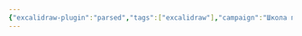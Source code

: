 ```yaml
---
{"excalidraw-plugin":"parsed","tags":["excalidraw"],"campaign":"Школа приключенцев Безелота. Переплетенные судьбы","dg-publish":true,"permalink":"/excalidraw/chernye-veny-excalidraw/","dgPassFrontmatter":true}
---
```

<style> .container {font-family: sans-serif; text-align: center;} .button-wrapper button {z-index: 1;height: 40px; width: 100px; margin: 10px;padding: 5px;} .excalidraw .App-menu_top .buttonList { display: flex;} .excalidraw-wrapper { height: 800px; margin: 50px; position: relative;} :root[dir="ltr"] .excalidraw .layer-ui__wrapper .zen-mode-transition.App-menu_bottom--transition-left {transform: none;} </style><script src="https://cdn.jsdelivr.net/npm/react@17/umd/react.production.min.js"></script><script src="https://cdn.jsdelivr.net/npm/react-dom@17/umd/react-dom.production.min.js"></script><script type="text/javascript" src="https://cdn.jsdelivr.net/npm/@excalidraw/excalidraw@0/dist/excalidraw.production.min.js"></script><div id="Черные_веныexcalidraw.md"></div><script>(function(){const InitialData={"type":"excalidraw","version":2,"source":"https://github.com/zsviczian/obsidian-excalidraw-plugin/releases/tag/2.6.8","elements":[{"id":"zLOvlP5klHAyKs_k-NnlA","type":"freedraw","x":-221.8071174621582,"y":-178.46851348876953,"width":56.0867919921875,"height":56.086761474609375,"angle":0,"strokeColor":"#1e1e1e","backgroundColor":"transparent","fillStyle":"solid","strokeWidth":2,"strokeStyle":"solid","roughness":1,"opacity":100,"groupIds":[],"frameId":null,"index":"a0","roundness":null,"seed":668267698,"version":7,"versionNonce":48510510,"isDeleted":false,"boundElements":[],"updated":1748798626521,"link":null,"locked":false,"points":[[0,0],[1.752716064453125,0],[3.50543212890625,0],[7.0108642578125,0],[56.0867919921875,56.086761474609375],[56.0867919921875,56.086761474609375]],"pressures":[],"simulatePressure":true,"lastCommittedPoint":null},{"id":"M5qye67y9-5muo8sq2TY8","type":"freedraw","x":-162.21489334106445,"y":-125.88715362548828,"width":82.37747192382812,"height":70.98480224609375,"angle":0,"strokeColor":"#1e1e1e","backgroundColor":"transparent","fillStyle":"solid","strokeWidth":2,"strokeStyle":"solid","roughness":1,"opacity":100,"groupIds":[],"frameId":null,"index":"a1","roundness":null,"seed":938198386,"version":48,"versionNonce":67866482,"isDeleted":false,"boundElements":[],"updated":1748798628866,"link":null,"locked":false,"points":[[0,0],[0.876373291015625,0],[1.752716064453125,0],[2.629058837890625,0],[3.50543212890625,0],[4.38177490234375,0],[7.88720703125,0],[14.021728515625,0],[18.40350341796875,0],[27.16705322265625,0],[35.05426025390625,0],[37.683319091796875,0],[41.188751220703125,0.876312255859375],[42.941436767578125,1.752685546875],[45.570526123046875,2.6290283203125],[46.446868896484375,3.505401611328125],[50.828643798828125,6.13446044921875],[54.334075927734375,7.010833740234375],[57.83953857421875,10.5162353515625],[61.344940185546875,14.02166748046875],[63.09765625,15.774383544921875],[67.47943115234375,21.032501220703125],[69.23214721679688,24.537933349609375],[70.10848999023438,27.167022705078125],[73.61392211914062,32.425140380859375],[74.49026489257812,34.1778564453125],[74.49026489257812,35.054229736328125],[76.24298095703125,40.312347412109375],[78.87203979492188,44.694122314453125],[78.87203979492188,46.44683837890625],[80.624755859375,49.9522705078125],[81.50112915039062,53.45770263671875],[82.37747192382812,54.33404541015625],[82.37747192382812,56.086761474609375],[82.37747192382812,56.963134765625],[82.37747192382812,58.7158203125],[81.50112915039062,61.344940185546875],[80.624755859375,63.097625732421875],[77.99569702148438,64.85031127929688],[77.11932373046875,66.60302734375],[71.8612060546875,67.47940063476562],[64.850341796875,69.23211669921875],[63.09765625,70.10848999023438],[61.344940185546875,70.98480224609375],[60.46856689453125,70.98480224609375],[59.59222412109375,70.98480224609375],[59.59222412109375,70.98480224609375]],"pressures":[],"simulatePressure":true,"lastCommittedPoint":null},{"id":"BhYEvFGYXRQ0PBaJHrqC3","type":"freedraw","x":-172.73115921020508,"y":-121.50537872314453,"width":76.24298095703125,"height":81.5010986328125,"angle":0,"strokeColor":"#1e1e1e","backgroundColor":"transparent","fillStyle":"solid","strokeWidth":2,"strokeStyle":"solid","roughness":1,"opacity":100,"groupIds":[],"frameId":null,"index":"a2","roundness":null,"seed":1179226862,"version":51,"versionNonce":376026802,"isDeleted":false,"boundElements":[],"updated":1748798630226,"link":null,"locked":false,"points":[[0,0],[0.8763427734375,1.752685546875],[1.752716064453125,9.639892578125],[1.752716064453125,14.02166748046875],[1.752716064453125,21.908905029296875],[1.752716064453125,29.79608154296875],[1.752716064453125,32.425140380859375],[1.752716064453125,38.55963134765625],[1.752716064453125,41.188720703125],[1.752716064453125,42.0650634765625],[1.752716064453125,42.941436767578125],[2.629058837890625,44.694122314453125],[3.505401611328125,44.694122314453125],[5.25811767578125,47.323211669921875],[7.010833740234375,49.9522705078125],[7.88720703125,51.704986572265625],[11.39263916015625,55.210418701171875],[14.021697998046875,59.592193603515625],[14.021697998046875,60.468536376953125],[15.774444580078125,62.22125244140625],[16.6507568359375,63.973968505859375],[17.527130126953125,64.850341796875],[20.156219482421875,66.60302734375],[21.908905029296875,69.23211669921875],[22.785247802734375,69.23211669921875],[24.537994384765625,71.86117553710938],[25.414306640625,72.73751831054688],[26.290679931640625,72.73751831054688],[28.919769287109375,74.49026489257812],[30.672454833984375,75.36660766601562],[32.4251708984375,77.11932373046875],[33.301544189453125,77.11932373046875],[35.93060302734375,77.99566650390625],[38.559661865234375,79.74838256835938],[39.436004638671875,79.74838256835938],[41.188720703125,80.62472534179688],[43.81781005859375,80.62472534179688],[44.69415283203125,81.5010986328125],[48.1995849609375,81.5010986328125],[52.58135986328125,81.5010986328125],[53.45770263671875,81.5010986328125],[57.839508056640625,81.5010986328125],[61.34490966796875,80.62472534179688],[64.850341796875,78.87203979492188],[66.60305786132812,77.11932373046875],[69.23211669921875,77.11932373046875],[70.98483276367188,76.24295043945312],[74.49026489257812,74.49026489257812],[76.24298095703125,73.6138916015625],[76.24298095703125,73.6138916015625]],"pressures":[],"simulatePressure":true,"lastCommittedPoint":null},{"id":"A4Z9HhEbToPetzJHGNGBX","type":"freedraw","x":-73.70289993286133,"y":-47.015113830566406,"width":13.145355224609375,"height":11.392608642578125,"angle":0,"strokeColor":"#1e1e1e","backgroundColor":"transparent","fillStyle":"solid","strokeWidth":2,"strokeStyle":"solid","roughness":1,"opacity":100,"groupIds":[],"frameId":null,"index":"a3","roundness":null,"seed":54060974,"version":19,"versionNonce":1455131122,"isDeleted":false,"boundElements":[],"updated":1748798631060,"link":null,"locked":false,"points":[[0,0],[1.752685546875,0.8763427734375],[1.752685546875,1.752685546875],[2.629058837890625,2.629058837890625],[3.505401611328125,3.505401611328125],[4.38177490234375,5.25811767578125],[5.25811767578125,5.25811767578125],[6.13446044921875,6.13446044921875],[7.010833740234375,7.010833740234375],[7.887176513671875,7.010833740234375],[8.7635498046875,7.010833740234375],[9.639892578125,7.010833740234375],[10.5162353515625,7.887176513671875],[11.392608642578125,9.639892578125],[12.268951416015625,9.639892578125],[13.145355224609375,10.516265869140625],[13.145355224609375,11.392608642578125],[13.145355224609375,11.392608642578125]],"pressures":[],"simulatePressure":true,"lastCommittedPoint":null},{"id":"KiVaKwQx","type":"text","x":-20.245197296142578,"y":-51.396888732910156,"width":53.679962158203125,"height":25,"angle":0,"strokeColor":"#1e1e1e","backgroundColor":"transparent","fillStyle":"solid","strokeWidth":2,"strokeStyle":"solid","roughness":1,"opacity":100,"groupIds":[],"frameId":null,"index":"a4","roundness":null,"seed":1456656494,"version":10,"versionNonce":1385858222,"isDeleted":false,"boundElements":[],"updated":1748798637488,"link":null,"locked":false,"text":"5 мин","rawText":"5 мин","fontSize":20,"fontFamily":5,"textAlign":"left","verticalAlign":"top","containerId":null,"originalText":"5 мин","autoResize":true,"lineHeight":1.25},{"id":"xYlyxZGkEvWLRnqAndNGg","type":"line","x":20.067180633544922,"y":16.08251190185547,"width":132.32980346679688,"height":109.54452514648438,"angle":0,"strokeColor":"#1e1e1e","backgroundColor":"transparent","fillStyle":"solid","strokeWidth":2,"strokeStyle":"solid","roughness":1,"opacity":100,"groupIds":[],"frameId":null,"index":"a5","roundness":{"type":2},"seed":176275182,"version":28,"versionNonce":1832871534,"isDeleted":false,"boundElements":[],"updated":1748798639103,"link":null,"locked":false,"points":[[0,0],[132.32980346679688,109.54452514648438]],"lastCommittedPoint":null,"startBinding":null,"endBinding":null,"startArrowhead":null,"endArrowhead":null},{"id":"hd1k1OBz9IwB6hAUOikT_","type":"freedraw","x":24.448955535888672,"y":20.46428680419922,"width":52.58135986328125,"height":119.18441772460938,"angle":0,"strokeColor":"#1e1e1e","backgroundColor":"transparent","fillStyle":"solid","strokeWidth":2,"strokeStyle":"solid","roughness":1,"opacity":100,"groupIds":[],"frameId":null,"index":"a6","roundness":null,"seed":1235511470,"version":26,"versionNonce":1918496238,"isDeleted":false,"boundElements":[],"updated":1748798643842,"link":null,"locked":false,"points":[[0,0],[0,1.752716064453125],[0,2.629058837890625],[0,7.887237548828125],[0,14.021697998046875],[0,15.774383544921875],[-1.752716064453125,21.908905029296875],[-2.629058837890625,28.919769287109375],[-3.50543212890625,32.425201416015625],[-5.25811767578125,39.436004638671875],[-7.88720703125,46.446868896484375],[-8.7635498046875,49.075958251953125],[-10.516265869140625,56.086822509765625],[-13.14532470703125,63.097625732421875],[-14.898040771484375,66.60305786132812],[-18.403472900390625,75.36660766601562],[-24.5379638671875,84.13021850585938],[-27.167022705078125,89.38833618164062],[-33.301513671875,98.15188598632812],[-40.3123779296875,107.79177856445312],[-45.57049560546875,113.05001831054688],[-49.9522705078125,116.55538940429688],[-52.58135986328125,119.18441772460938],[-52.58135986328125,118.30807495117188],[-52.58135986328125,118.30807495117188]],"pressures":[],"simulatePressure":true,"lastCommittedPoint":null},{"id":"I9F9HM9ufHgeFi-OjpevP","type":"freedraw","x":-57.92851638793945,"y":-32.11707305908203,"width":76.24298095703125,"height":52.58135986328125,"angle":0,"strokeColor":"#1e1e1e","backgroundColor":"transparent","fillStyle":"solid","strokeWidth":2,"strokeStyle":"solid","roughness":1,"opacity":100,"groupIds":[],"frameId":null,"index":"a7","roundness":null,"seed":541057458,"version":47,"versionNonce":280712750,"isDeleted":false,"boundElements":[],"updated":1748798645359,"link":null,"locked":false,"points":[[0,0],[0.8763427734375,0],[3.50543212890625,0],[6.134521484375,0],[10.51629638671875,1.752716064453125],[12.26898193359375,4.38177490234375],[17.527130126953125,7.010833740234375],[20.15618896484375,10.516265869140625],[25.414337158203125,15.7744140625],[28.043426513671875,19.279815673828125],[30.672454833984375,21.03253173828125],[34.177886962890625,22.785247802734375],[36.806976318359375,25.414337158203125],[38.559661865234375,27.167022705078125],[42.065093994140625,28.91973876953125],[43.81781005859375,31.548828125],[44.69415283203125,32.4251708984375],[45.570556640625,33.301513671875],[47.3232421875,35.054229736328125],[49.075958251953125,35.054229736328125],[49.95233154296875,36.80694580078125],[50.828643798828125,36.80694580078125],[51.70501708984375,37.683319091796875],[54.3341064453125,39.436004638671875],[56.963134765625,41.188720703125],[58.71588134765625,41.188720703125],[58.71588134765625,42.065093994140625],[59.59222412109375,42.941436767578125],[61.344940185546875,42.941436767578125],[61.344940185546875,43.81781005859375],[62.221282958984375,43.81781005859375],[63.09765625,44.69415283203125],[64.850341796875,45.570526123046875],[65.72671508789062,45.570526123046875],[66.60305786132812,47.323211669921875],[67.47943115234375,48.1995849609375],[68.35577392578125,48.1995849609375],[69.23214721679688,49.075927734375],[70.98486328125,49.952301025390625],[71.8612060546875,50.828643798828125],[72.737548828125,51.70501708984375],[73.61392211914062,51.70501708984375],[74.49026489257812,52.58135986328125],[75.36663818359375,52.58135986328125],[76.24298095703125,52.58135986328125],[76.24298095703125,52.58135986328125]],"pressures":[],"simulatePressure":true,"lastCommittedPoint":null},{"id":"RNoMIYSm","type":"text","x":-106.12810134887695,"y":85.3147201538086,"width":84.47993469238281,"height":50,"angle":0,"strokeColor":"#1e1e1e","backgroundColor":"transparent","fillStyle":"solid","strokeWidth":2,"strokeStyle":"solid","roughness":1,"opacity":100,"groupIds":[],"frameId":null,"index":"a8","roundness":null,"seed":372942194,"version":20,"versionNonce":1247944046,"isDeleted":false,"boundElements":[],"updated":1748798653677,"link":null,"locked":false,"text":"запахи\nрастений","rawText":"запахи\nрастений","fontSize":20,"fontFamily":5,"textAlign":"left","verticalAlign":"top","containerId":null,"originalText":"запахи\nрастений","autoResize":true,"lineHeight":1.25},{"id":"hJVH5Wfr","type":"text","x":97.1864128112793,"y":40.620506286621094,"width":41.439971923828125,"height":25,"angle":0,"strokeColor":"#1e1e1e","backgroundColor":"transparent","fillStyle":"solid","strokeWidth":2,"strokeStyle":"solid","roughness":1,"opacity":100,"groupIds":[],"frameId":null,"index":"a9","roundness":null,"seed":1896831538,"version":15,"versionNonce":1712071598,"isDeleted":false,"boundElements":[],"updated":1748798669983,"link":null,"locked":false,"text":"тяга","rawText":"тяга","fontSize":20,"fontFamily":5,"textAlign":"left","verticalAlign":"top","containerId":null,"originalText":"тяга","autoResize":true,"lineHeight":1.25},{"id":"Fvv7izzn42zrAPqIf2YPN","type":"ellipse","x":-153.9848682720214,"y":134.10645616857062,"width":180.52935028076172,"height":153.36233520507812,"angle":0,"strokeColor":"#1e1e1e","backgroundColor":"transparent","fillStyle":"solid","strokeWidth":2,"strokeStyle":"solid","roughness":1,"opacity":100,"groupIds":[],"frameId":null,"index":"aA","roundness":{"type":2},"seed":2057165998,"version":64,"versionNonce":1745673966,"isDeleted":false,"boundElements":[{"type":"text","id":"oJ3oqEfa"}],"updated":1748798836302,"link":null,"locked":false},{"id":"oJ3oqEfa","type":"text","x":-77.27742577500463,"y":198.0658501700521,"width":27.4609375,"height":25,"angle":0,"strokeColor":"#1e1e1e","backgroundColor":"transparent","fillStyle":"solid","strokeWidth":2,"strokeStyle":"solid","roughness":1,"opacity":100,"groupIds":[],"frameId":null,"index":"aB","roundness":null,"seed":2136130866,"version":16,"versionNonce":570049262,"isDeleted":false,"boundElements":[],"updated":1748798864016,"link":null,"locked":false,"text":"⭐","rawText":"⭐","fontSize":20,"fontFamily":5,"textAlign":"center","verticalAlign":"middle","containerId":"Fvv7izzn42zrAPqIf2YPN","originalText":"⭐","autoResize":true,"lineHeight":1.25},{"id":"QhoTTuSd","type":"text","x":228.63984298706055,"y":147.53608644811163,"width":229.599853515625,"height":50,"angle":0,"strokeColor":"#1e1e1e","backgroundColor":"transparent","fillStyle":"solid","strokeWidth":2,"strokeStyle":"solid","roughness":1,"opacity":100,"groupIds":[],"frameId":null,"index":"aC","roundness":null,"seed":712464622,"version":63,"versionNonce":580746222,"isDeleted":false,"boundElements":[],"updated":1748805596104,"link":null,"locked":false,"text":"путь с трещиной справа\n","rawText":"путь с трещиной справа\n","fontSize":20,"fontFamily":5,"textAlign":"left","verticalAlign":"top","containerId":null,"originalText":"путь с трещиной справа\n","autoResize":true,"lineHeight":1.25},{"id":"ERjgfmYYEd5VyXxj_ZV5h","type":"line","x":167.29496383666992,"y":135.26710451451788,"width":179.65301513671875,"height":114.80264282226562,"angle":0,"strokeColor":"#1e1e1e","backgroundColor":"transparent","fillStyle":"solid","strokeWidth":2,"strokeStyle":"solid","roughness":1,"opacity":100,"groupIds":[],"frameId":null,"index":"aD","roundness":{"type":2},"seed":460813170,"version":63,"versionNonce":2141878894,"isDeleted":false,"boundElements":[],"updated":1748804227397,"link":null,"locked":false,"points":[[0,0],[179.65301513671875,114.80264282226562]],"lastCommittedPoint":null,"startBinding":null,"endBinding":null,"startArrowhead":null,"endArrowhead":null},{"id":"A4Aqksxx","type":"text","x":239.48318099975586,"y":128.901656516471,"width":63.13996887207031,"height":25,"angle":0,"strokeColor":"#1e1e1e","backgroundColor":"transparent","fillStyle":"solid","strokeWidth":2,"strokeStyle":"solid","roughness":1,"opacity":100,"groupIds":[],"frameId":null,"index":"aE","roundness":null,"seed":279304302,"version":56,"versionNonce":146558130,"isDeleted":false,"boundElements":[],"updated":1748805608705,"link":null,"locked":false,"text":"10 мин","rawText":"10 мин","fontSize":20,"fontFamily":5,"textAlign":"left","verticalAlign":"top","containerId":null,"originalText":"10 мин","autoResize":true,"lineHeight":1.25},{"id":"7Bkc4jPo","type":"text","x":279.79555892944336,"y":167.46128786412726,"width":63.13996887207031,"height":25,"angle":0,"strokeColor":"#1e1e1e","backgroundColor":"transparent","fillStyle":"solid","strokeWidth":2,"strokeStyle":"solid","roughness":1,"opacity":100,"groupIds":[],"frameId":null,"index":"aF","roundness":null,"seed":1331114350,"version":64,"versionNonce":410551602,"isDeleted":false,"boundElements":[],"updated":1748805610358,"link":null,"locked":false,"text":"10 мин","rawText":"10 мин","fontSize":20,"fontFamily":5,"textAlign":"left","verticalAlign":"top","containerId":null,"originalText":"10 мин","autoResize":true,"lineHeight":1.25},{"id":"Rn0TtIjr","type":"text","x":391.6208839416504,"y":232.31175173131476,"width":66.75996398925781,"height":25,"angle":0,"strokeColor":"#1e1e1e","backgroundColor":"transparent","fillStyle":"solid","strokeWidth":2,"strokeStyle":"solid","roughness":1,"opacity":100,"groupIds":[],"frameId":null,"index":"aG","roundness":null,"seed":560728622,"version":95,"versionNonce":1174738674,"isDeleted":false,"boundElements":[],"updated":1748848210740,"link":null,"locked":false,"text":"30 мин","rawText":"30 мин","fontSize":20,"fontFamily":5,"textAlign":"left","verticalAlign":"top","containerId":null,"originalText":"30 мин","autoResize":true,"lineHeight":1.25},{"id":"hn1ZFuLALn2NRN0vdHHh4","type":"ellipse","x":277.7158012390137,"y":258.83336404195825,"width":281.3103332519531,"height":221.71807861328125,"angle":0,"strokeColor":"#1e1e1e","backgroundColor":"transparent","fillStyle":"solid","strokeWidth":2,"strokeStyle":"solid","roughness":1,"opacity":100,"groupIds":[],"frameId":null,"index":"aH","roundness":{"type":2},"seed":427219246,"version":54,"versionNonce":1833047534,"isDeleted":false,"boundElements":[],"updated":1748806338290,"link":null,"locked":false},{"id":"i3JWadyR","type":"text","x":385.5075798034668,"y":321.0546470009426,"width":84.81991577148438,"height":75,"angle":0,"strokeColor":"#1e1e1e","backgroundColor":"transparent","fillStyle":"solid","strokeWidth":2,"strokeStyle":"solid","roughness":1,"opacity":100,"groupIds":[],"frameId":null,"index":"aI","roundness":null,"seed":614803502,"version":24,"versionNonce":351677422,"isDeleted":false,"boundElements":[],"updated":1748806363662,"link":null,"locked":false,"text":"кристалл\n+\n7колонн","rawText":"кристалл\n+\n7колонн","fontSize":20,"fontFamily":5,"textAlign":"center","verticalAlign":"top","containerId":null,"originalText":"кристалл\n+\n7колонн","autoResize":true,"lineHeight":1.25},{"id":"yO5J1lUksHRw4Uwb4_3uG","type":"freedraw","x":336.43166732788086,"y":484.93323399241467,"width":53.45771789550781,"height":128.82437133789062,"angle":0,"strokeColor":"#1e1e1e","backgroundColor":"transparent","fillStyle":"solid","strokeWidth":2,"strokeStyle":"solid","roughness":1,"opacity":100,"groupIds":[],"frameId":null,"index":"aJ","roundness":null,"seed":727622258,"version":22,"versionNonce":1754484146,"isDeleted":false,"boundElements":[],"updated":1748806393971,"link":null,"locked":false,"points":[[0,0],[0,1.752716064453125],[0,4.38177490234375],[0,9.63995361328125],[-2.6290740966796875,18.40350341796875],[-5.2581329345703125,22.785308837890625],[-10.516281127929688,33.301544189453125],[-16.650772094726562,44.694183349609375],[-20.15618896484375,49.952301025390625],[-28.043380737304688,65.72671508789062],[-35.93060302734375,78.8720703125],[-37.683319091796875,84.13021850585938],[-42.94145202636719,98.15188598632812],[-44.69416809082031,102.53366088867188],[-48.1995849609375,112.173583984375],[-49.95228576660156,118.30807495117188],[-51.70501708984375,120.93716430664062],[-51.70501708984375,123.56622314453125],[-53.45771789550781,126.19528198242188],[-53.45771789550781,128.82437133789062],[-53.45771789550781,128.82437133789062]],"pressures":[],"simulatePressure":true,"lastCommittedPoint":null},{"id":"oBUwOaUwyr57PwjgAQrz1","type":"freedraw","x":487.1649284362793,"y":484.93323399241467,"width":51.70501708984375,"height":84.13018798828125,"angle":0,"strokeColor":"#1e1e1e","backgroundColor":"transparent","fillStyle":"solid","strokeWidth":2,"strokeStyle":"solid","roughness":1,"opacity":100,"groupIds":[],"frameId":null,"index":"aK","roundness":null,"seed":1208295598,"version":22,"versionNonce":2027202926,"isDeleted":false,"boundElements":[],"updated":1748806395050,"link":null,"locked":false,"points":[[0,0],[0,-0.8763427734375],[0.8763427734375,-0.8763427734375],[1.752716064453125,0.87640380859375],[5.25811767578125,7.0108642578125],[9.639923095703125,16.650787353515625],[12.269012451171875,20.15618896484375],[18.403472900390625,30.6724853515625],[24.5379638671875,40.312408447265625],[28.04339599609375,47.3232421875],[35.054229736328125,58.71588134765625],[40.3123779296875,67.47943115234375],[42.065093994140625,69.23214721679688],[43.81781005859375,72.73757934570312],[46.446868896484375,75.36666870117188],[47.3232421875,77.99569702148438],[49.075927734375,79.74844360351562],[49.952301025390625,80.624755859375],[50.828643798828125,82.37747192382812],[51.70501708984375,83.25384521484375],[51.70501708984375,83.25384521484375]],"pressures":[],"simulatePressure":true,"lastCommittedPoint":null},{"id":"VQuuxwEs","type":"text","x":200.7915916442871,"y":540.0196241093432,"width":83.73995971679688,"height":25,"angle":0,"strokeColor":"#1e1e1e","backgroundColor":"transparent","fillStyle":"solid","strokeWidth":2,"strokeStyle":"solid","roughness":1,"opacity":100,"groupIds":[],"frameId":null,"index":"aL","roundness":null,"seed":37031474,"version":29,"versionNonce":485277540,"isDeleted":false,"boundElements":[],"updated":1750615212839,"link":null,"locked":false,"text":"10 минут","rawText":"10 минут","fontSize":20,"fontFamily":5,"textAlign":"center","verticalAlign":"top","containerId":null,"originalText":"10 минут","autoResize":true,"lineHeight":1.25},{"id":"kL1qXs8u","type":"text","x":104.06115341186523,"y":665.4625919025709,"width":204.05984497070312,"height":50,"angle":0,"strokeColor":"#1e1e1e","backgroundColor":"transparent","fillStyle":"solid","strokeWidth":2,"strokeStyle":"solid","roughness":1,"opacity":100,"groupIds":[],"frameId":null,"index":"aM","roundness":null,"seed":873919538,"version":34,"versionNonce":2020993006,"isDeleted":false,"boundElements":[],"updated":1748807337631,"link":null,"locked":false,"text":"Башни с кристаллами\n и ворота","rawText":"Башни с кристаллами\n и ворота","fontSize":20,"fontFamily":5,"textAlign":"center","verticalAlign":"top","containerId":null,"originalText":"Башни с кристаллами\n и ворота","autoResize":true,"lineHeight":1.25},{"id":"CYkPeLjpM6GAKkyffmcXX","type":"ellipse","x":73.47994192646036,"y":626.954339714445,"width":267.0786379456123,"height":130.03834110613911,"angle":0,"strokeColor":"#1e1e1e","backgroundColor":"transparent","fillStyle":"solid","strokeWidth":2,"strokeStyle":"solid","roughness":1,"opacity":100,"groupIds":[],"frameId":null,"index":"aN","roundness":{"type":2},"seed":1312129628,"version":40,"versionNonce":197213276,"isDeleted":false,"boundElements":[],"updated":1750615058305,"link":null,"locked":false},{"id":"fxtzp0kwUDfItawcdm3-x","type":"line","x":71.47934831198671,"y":686.9720088145699,"width":110.03238754464218,"height":4.0011175619051755,"angle":0,"strokeColor":"#1e1e1e","backgroundColor":"transparent","fillStyle":"solid","strokeWidth":2,"strokeStyle":"solid","roughness":1,"opacity":100,"groupIds":[],"frameId":null,"index":"aO","roundness":{"type":2},"seed":1636913372,"version":30,"versionNonce":1099891804,"isDeleted":false,"boundElements":[],"updated":1750615062465,"link":null,"locked":false,"points":[[0,0],[-110.03238754464218,-4.0011175619051755]],"lastCommittedPoint":null,"startBinding":null,"endBinding":null,"startArrowhead":null,"endArrowhead":null},{"id":"kGbD_yPnvJr0ORZgnLMzR","type":"line","x":170.50850581054493,"y":753.9917729821132,"width":42.012361403383125,"height":225.06627654222893,"angle":0,"strokeColor":"#1e1e1e","backgroundColor":"transparent","fillStyle":"solid","strokeWidth":2,"strokeStyle":"solid","roughness":1,"opacity":100,"groupIds":[],"frameId":null,"index":"aP","roundness":{"type":2},"seed":711334108,"version":79,"versionNonce":1537351388,"isDeleted":false,"boundElements":[],"updated":1750615287594,"link":null,"locked":false,"points":[[0,0],[-42.012361403383125,225.06627654222893]],"lastCommittedPoint":null,"startBinding":null,"endBinding":null,"startArrowhead":null,"endArrowhead":null},{"id":"jR3Dj8CZ","type":"text","x":137.49883308905362,"y":756.9927504876262,"width":132.03889988709165,"height":50,"angle":0,"strokeColor":"#1e1e1e","backgroundColor":"transparent","fillStyle":"solid","strokeWidth":2,"strokeStyle":"solid","roughness":1,"opacity":100,"groupIds":[],"frameId":null,"index":"aQ","roundness":null,"seed":445995484,"version":115,"versionNonce":1670605660,"isDeleted":false,"boundElements":[],"updated":1750615211329,"link":null,"locked":false,"text":"дует\nтеплом","rawText":"дует\nтеплом","fontSize":20,"fontFamily":5,"textAlign":"center","verticalAlign":"top","containerId":null,"originalText":"дует\nтеплом","autoResize":false,"lineHeight":1.25},{"id":"j3sLFxKO","type":"text","x":171.65120157952708,"y":831.5183114658215,"width":83.73995971679688,"height":25,"angle":0,"strokeColor":"#1e1e1e","backgroundColor":"transparent","fillStyle":"solid","strokeWidth":2,"strokeStyle":"solid","roughness":1,"opacity":100,"groupIds":[],"frameId":null,"index":"aR","roundness":null,"seed":1656279516,"version":57,"versionNonce":1696725092,"isDeleted":false,"boundElements":[],"updated":1750615214957,"link":null,"locked":false,"text":"10 минут","rawText":"10 минут","fontSize":20,"fontFamily":5,"textAlign":"center","verticalAlign":"top","containerId":null,"originalText":"10 минут","autoResize":true,"lineHeight":1.25},{"id":"N1GvQL5y","type":"text","x":165.6494555696272,"y":897.5377265758462,"width":83.73995971679688,"height":25,"angle":0,"strokeColor":"#1e1e1e","backgroundColor":"transparent","fillStyle":"solid","strokeWidth":2,"strokeStyle":"solid","roughness":1,"opacity":100,"groupIds":[],"frameId":null,"index":"aS","roundness":null,"seed":1855833692,"version":60,"versionNonce":206346972,"isDeleted":false,"boundElements":[],"updated":1750615274522,"link":null,"locked":false,"text":"10 минут","rawText":"10 минут","fontSize":20,"fontFamily":5,"textAlign":"center","verticalAlign":"top","containerId":null,"originalText":"10 минут","autoResize":true,"lineHeight":1.25},{"id":"KSMNz3GC","type":"text","x":126.49555079268805,"y":931.051275208177,"width":132.03889988709165,"height":50,"angle":0,"strokeColor":"#1e1e1e","backgroundColor":"transparent","fillStyle":"solid","strokeWidth":2,"strokeStyle":"solid","roughness":1,"opacity":100,"groupIds":[],"frameId":null,"index":"aT","roundness":null,"seed":1424641244,"version":134,"versionNonce":1560113508,"isDeleted":false,"boundElements":[],"updated":1750615282349,"link":null,"locked":false,"text":"жар, запах\nгаза","rawText":"жар, запах газа","fontSize":20,"fontFamily":5,"textAlign":"center","verticalAlign":"top","containerId":null,"originalText":"жар, запах газа","autoResize":false,"lineHeight":1.25},{"id":"WhWFMUxcmhyWL7xyV3bKA","type":"ellipse","x":20.46426339319038,"y":982.0589573628133,"width":184.05422936284305,"height":146.04302035488627,"angle":0,"strokeColor":"#1e1e1e","backgroundColor":"#ffc9c9","fillStyle":"solid","strokeWidth":2,"strokeStyle":"solid","roughness":1,"opacity":100,"groupIds":[],"frameId":null,"index":"aU","roundness":{"type":2},"seed":1833716188,"version":42,"versionNonce":195493988,"isDeleted":false,"boundElements":[],"updated":1750615995125,"link":null,"locked":false},{"id":"WZsU6I8F","type":"text","x":58.501699906262786,"y":1037.0751598435147,"width":109.97994995117188,"height":25,"angle":0,"strokeColor":"#1e1e1e","backgroundColor":"#ffc9c9","fillStyle":"solid","strokeWidth":2,"strokeStyle":"solid","roughness":1,"opacity":100,"groupIds":[],"frameId":null,"index":"aV","roundness":null,"seed":103369820,"version":29,"versionNonce":1579499228,"isDeleted":false,"boundElements":[],"updated":1750616008395,"link":null,"locked":false,"text":"озеро лавы","rawText":"озеро лавы","fontSize":20,"fontFamily":5,"textAlign":"center","verticalAlign":"top","containerId":null,"originalText":"озеро лавы","autoResize":true,"lineHeight":1.25},{"id":"xYb3iCl6","type":"text","x":-16.404110511700537,"y":645.9599964687051,"width":83.73995971679688,"height":25,"angle":0,"strokeColor":"#1e1e1e","backgroundColor":"#ffc9c9","fillStyle":"solid","strokeWidth":2,"strokeStyle":"solid","roughness":1,"opacity":100,"groupIds":[],"frameId":null,"index":"aW","roundness":null,"seed":1814680932,"version":37,"versionNonce":352184668,"isDeleted":false,"boundElements":[],"updated":1750616102274,"link":null,"locked":false,"text":"10 минут","rawText":"10 минут","fontSize":20,"fontFamily":5,"textAlign":"center","verticalAlign":"top","containerId":null,"originalText":"10 минут","autoResize":true,"lineHeight":1.25},{"id":"TuJ5ekgTsRZ7ATBIMV8AY","type":"rectangle","x":-129.94860504735738,"y":637.9591234637552,"width":77,"height":35,"angle":0,"strokeColor":"#1e1e1e","backgroundColor":"transparent","fillStyle":"solid","strokeWidth":2,"strokeStyle":"solid","roughness":1,"opacity":100,"groupIds":[],"frameId":null,"index":"aWV","roundness":{"type":3},"seed":821274596,"version":2,"versionNonce":1980628708,"isDeleted":false,"boundElements":[{"id":"h18PaPoI","type":"text"}],"updated":1750616618926,"link":null,"locked":false},{"id":"h18PaPoI","type":"text","x":-124.82857941259175,"y":642.9591234637552,"width":66.75994873046875,"height":25,"angle":0,"strokeColor":"#1e1e1e","backgroundColor":"#ffc9c9","fillStyle":"solid","strokeWidth":2,"strokeStyle":"solid","roughness":1,"opacity":100,"groupIds":[],"frameId":null,"index":"aX","roundness":null,"seed":1967151964,"version":33,"versionNonce":1937574756,"isDeleted":false,"boundElements":[],"updated":1750616618925,"link":null,"locked":false,"text":"засада","rawText":"засада","fontSize":20,"fontFamily":5,"textAlign":"center","verticalAlign":"middle","containerId":"TuJ5ekgTsRZ7ATBIMV8AY","originalText":"засада","autoResize":true,"lineHeight":1.25},{"id":"AzQP5LZx45OVb2QhFEwdf","type":"ellipse","x":-567.175783574215,"y":519.7292250051229,"width":414.97628002137833,"height":300.08834550062465,"angle":0,"strokeColor":"#1e1e1e","backgroundColor":"transparent","fillStyle":"solid","strokeWidth":2,"strokeStyle":"solid","roughness":1,"opacity":100,"groupIds":[],"frameId":null,"index":"aY","roundness":{"type":2},"seed":1999773660,"version":172,"versionNonce":2035795266,"isDeleted":false,"boundElements":[],"updated":1750622472995,"link":null,"locked":false},{"id":"6aI3fdd_tTyn962F1kUA9","type":"line","x":-107.5733447643911,"y":684.9714848671384,"width":38.011209007957035,"height":2.0005936144737007,"angle":0,"strokeColor":"#1e1e1e","backgroundColor":"transparent","fillStyle":"solid","strokeWidth":2,"strokeStyle":"solid","roughness":1,"opacity":100,"groupIds":[],"frameId":null,"index":"aZ","roundness":{"type":2},"seed":988612956,"version":25,"versionNonce":2082722916,"isDeleted":false,"boundElements":[],"updated":1750616616424,"link":null,"locked":false,"points":[[0,0],[-38.011209007957035,-2.0005936144737007]],"lastCommittedPoint":null,"startBinding":null,"endBinding":null,"startArrowhead":null,"endArrowhead":null},{"id":"BCu5GZqR","type":"text","x":-309.434033395788,"y":665.3946951998779,"width":55.15997314453125,"height":25,"angle":0,"strokeColor":"#1e1e1e","backgroundColor":"transparent","fillStyle":"solid","strokeWidth":2,"strokeStyle":"solid","roughness":1,"opacity":100,"groupIds":[],"frameId":null,"index":"aa","roundness":null,"seed":1407205278,"version":33,"versionNonce":912630750,"isDeleted":false,"boundElements":null,"updated":1750622241395,"link":null,"locked":false,"text":"Город","rawText":"Город","fontSize":20,"fontFamily":5,"textAlign":"center","verticalAlign":"top","containerId":null,"originalText":"Город","autoResize":true,"lineHeight":1.25},{"id":"m6Zol5gn","type":"text","x":-399.66530284735154,"y":489.818592237094,"width":53.91996765136719,"height":25,"angle":0,"strokeColor":"#1e1e1e","backgroundColor":"transparent","fillStyle":"solid","strokeWidth":2,"strokeStyle":"solid","roughness":1,"opacity":100,"groupIds":[],"frameId":null,"index":"ab","roundness":null,"seed":243972226,"version":100,"versionNonce":1032655006,"isDeleted":false,"boundElements":null,"updated":1750622474632,"link":null,"locked":false,"text":"Кости","rawText":"Кости","fontSize":20,"fontFamily":5,"textAlign":"center","verticalAlign":"top","containerId":null,"originalText":"Кости","autoResize":true,"lineHeight":1.25},{"id":"fdRhjpSI","type":"text","x":-538.7640758622989,"y":664.731168699103,"width":132.63992309570312,"height":25,"angle":0,"strokeColor":"#1e1e1e","backgroundColor":"transparent","fillStyle":"solid","strokeWidth":2,"strokeStyle":"solid","roughness":1,"opacity":100,"groupIds":[],"frameId":null,"index":"ac","roundness":null,"seed":1787318494,"version":156,"versionNonce":1382334558,"isDeleted":false,"boundElements":null,"updated":1750622470381,"link":null,"locked":false,"text":"15 минут идти","rawText":"15 минут идти","fontSize":20,"fontFamily":5,"textAlign":"center","verticalAlign":"top","containerId":null,"originalText":"15 минут идти","autoResize":true,"lineHeight":1.25},{"id":"11rgRsb3JYmMlTpM6lJjC","type":"line","x":-568.1190951722094,"y":689.5285349710542,"width":231.0009241020598,"height":21.93054126922732,"angle":0,"strokeColor":"#1e1e1e","backgroundColor":"transparent","fillStyle":"solid","strokeWidth":2,"strokeStyle":"solid","roughness":1,"opacity":100,"groupIds":[],"frameId":null,"index":"ad","roundness":{"type":2},"seed":342041118,"version":161,"versionNonce":1244114718,"isDeleted":false,"boundElements":null,"updated":1750622637428,"link":null,"locked":false,"points":[[0,0],[-231.0009241020598,21.93054126922732]],"lastCommittedPoint":null,"startBinding":null,"endBinding":null,"startArrowhead":null,"endArrowhead":null},{"id":"h68yWJZz","type":"text","x":-841.3239261378394,"y":650.9165118950943,"width":236.21987915039062,"height":25,"angle":0,"strokeColor":"#1e1e1e","backgroundColor":"transparent","fillStyle":"solid","strokeWidth":2,"strokeStyle":"solid","roughness":1,"opacity":100,"groupIds":[],"frameId":null,"index":"ae","roundness":null,"seed":1006650306,"version":147,"versionNonce":529981662,"isDeleted":false,"boundElements":null,"updated":1750622477938,"link":null,"locked":false,"text":"тоннель обвитый венами","rawText":"тоннель обвитый венами","fontSize":20,"fontFamily":5,"textAlign":"center","verticalAlign":"top","containerId":null,"originalText":"тоннель обвитый венами","autoResize":true,"lineHeight":1.25},{"id":"NcI0neuZ","type":"text","x":-712.915320470813,"y":712.5915358191813,"width":74.27995300292969,"height":25,"angle":0,"strokeColor":"#1e1e1e","backgroundColor":"transparent","fillStyle":"solid","strokeWidth":2,"strokeStyle":"solid","roughness":1,"opacity":100,"groupIds":[],"frameId":null,"index":"af","roundness":null,"seed":635921858,"version":64,"versionNonce":1102186718,"isDeleted":false,"boundElements":null,"updated":1750622652935,"link":null,"locked":false,"text":"5 минут","rawText":"5 минут","fontSize":20,"fontFamily":5,"textAlign":"center","verticalAlign":"top","containerId":null,"originalText":"5 минут","autoResize":true,"lineHeight":1.25},{"id":"Estijfzp9Yn5_AJmYWbG2","type":"line","x":-801.3604845313362,"y":711.6407522353416,"width":99.1522859013836,"height":68.97555980345965,"angle":0,"strokeColor":"#1e1e1e","backgroundColor":"transparent","fillStyle":"solid","strokeWidth":2,"strokeStyle":"solid","roughness":1,"opacity":100,"groupIds":[],"frameId":null,"index":"ag","roundness":{"type":2},"seed":294988382,"version":57,"versionNonce":1288638558,"isDeleted":false,"boundElements":null,"updated":1750622655081,"link":null,"locked":false,"points":[[0,0],[-99.1522859013836,-68.97555980345965]],"lastCommittedPoint":null,"startBinding":null,"endBinding":null,"startArrowhead":null,"endArrowhead":null},{"id":"VzemS_ut0TttrOnbCJUQo","type":"line","x":-799.9234916170695,"y":711.6407522353416,"width":23.710320534562015,"height":43.10968734665926,"angle":0,"strokeColor":"#1e1e1e","backgroundColor":"transparent","fillStyle":"solid","strokeWidth":2,"strokeStyle":"solid","roughness":1,"opacity":100,"groupIds":[],"frameId":null,"index":"ah","roundness":{"type":2},"seed":1950896514,"version":32,"versionNonce":1236536706,"isDeleted":false,"boundElements":null,"updated":1750622640121,"link":null,"locked":false,"points":[[0,0],[-23.710320534562015,43.10968734665926]],"lastCommittedPoint":null,"startBinding":null,"endBinding":null,"startArrowhead":null,"endArrowhead":null},{"id":"yZNxXgTF","type":"text","x":-931.9596886322689,"y":759.7797771700904,"width":211.6598663330078,"height":25,"angle":0,"strokeColor":"#1e1e1e","backgroundColor":"transparent","fillStyle":"solid","strokeWidth":2,"strokeStyle":"solid","roughness":1,"opacity":100,"groupIds":[],"frameId":null,"index":"ai","roundness":null,"seed":2023427394,"version":38,"versionNonce":1941205982,"isDeleted":false,"boundElements":null,"updated":1750622657136,"link":null,"locked":false,"text":"зарос венами тоннель","rawText":"зарос венами тоннель","fontSize":20,"fontFamily":5,"textAlign":"center","verticalAlign":"top","containerId":null,"originalText":"зарос венами тоннель","autoResize":true,"lineHeight":1.25}],"appState":{"theme":"light","viewBackgroundColor":"#ffffff","currentItemStrokeColor":"#1e1e1e","currentItemBackgroundColor":"transparent","currentItemFillStyle":"solid","currentItemStrokeWidth":2,"currentItemStrokeStyle":"solid","currentItemRoughness":1,"currentItemOpacity":100,"currentItemFontFamily":5,"currentItemFontSize":20,"currentItemTextAlign":"center","currentItemStartArrowhead":null,"currentItemEndArrowhead":"arrow","currentItemArrowType":"round","scrollX":997.9810970732349,"scrollY":-397.15322739520576,"zoom":{"value":1.219711},"currentItemRoundness":"round","gridSize":20,"gridStep":5,"gridModeEnabled":false,"gridColor":{"Bold":"rgba(217, 217, 217, 0.5)","Regular":"rgba(230, 230, 230, 0.5)"},"currentStrokeOptions":null,"frameRendering":{"enabled":true,"clip":true,"name":true,"outline":true},"objectsSnapModeEnabled":false,"activeTool":{"type":"selection","customType":null,"locked":false,"lastActiveTool":null}},"files":{}};InitialData.scrollToContent=true;App=()=>{const e=React.useRef(null),t=React.useRef(null),[n,i]=React.useState({width:void 0,height:void 0});return React.useEffect(()=>{i({width:t.current.getBoundingClientRect().width,height:t.current.getBoundingClientRect().height});const e=()=>{i({width:t.current.getBoundingClientRect().width,height:t.current.getBoundingClientRect().height})};return window.addEventListener("resize",e),()=>window.removeEventListener("resize",e)},[t]),React.createElement(React.Fragment,null,React.createElement("div",{className:"excalidraw-wrapper",ref:t},React.createElement(ExcalidrawLib.Excalidraw,{ref:e,width:n.width,height:n.height,initialData:InitialData,viewModeEnabled:!0,zenModeEnabled:!0,gridModeEnabled:!1})))},excalidrawWrapper=document.getElementById("Черные_веныexcalidraw.md");ReactDOM.render(React.createElement(App),excalidrawWrapper);})();</script>